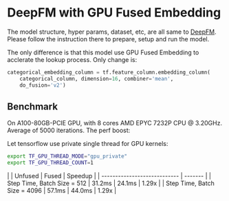 # DeepFM with GPU Fused Embedding

The model structure, hyper params, dataset, etc, are all same to [DeepFM](../../../DeepFM/README.md). Please follow the instruction there to prepare, setup and run the model.

The only difference is that this model use GPU Fused Embedding to acclerate the lookup process. Only change is:

```python
categorical_embedding_column = tf.feature_column.embedding_column(
    categorical_column, dimension=16, combiner='mean',
    do_fusion='v2')
```

## Benchmark

On A100-80GB-PCIE GPU, with 8 cores AMD EPYC 7232P CPU @ 3.20GHz. Average of 5000 iterations. The perf boost:

Let tensorflow use private single thread for GPU kernels:

```bash
export TF_GPU_THREAD_MODE="gpu_private"
export TF_GPU_THREAD_COUNT=1
```

|                              | Unfused | Fused   | Speedup |
| ---------------------------- | ------- |
| Step Time, Batch Size = 512  | 31.2ms | 24.1ms | 1.29x   |
| Step Time, Batch Size = 4096 | 57.1ms | 44.0ms | 1.29x   |
